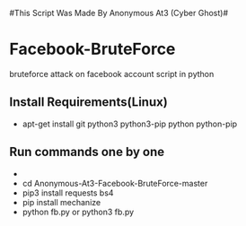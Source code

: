 #This Script Was Made By Anonymous At3 (Cyber Ghost)# 


# Facebook-BruteForce
bruteforce attack on facebook account script in python

## Install Requirements(Linux)

* apt-get install git python3 python3-pip python python-pip

## Run commands one by one
*
* cd Anonymous-At3-Facebook-BruteForce-master
* pip3 install requests bs4
* pip install mechanize
* python fb.py or python3 fb.py


